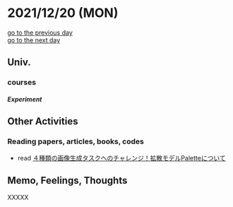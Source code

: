 # 2021/12/20 (MON)

<div class="date_jumper">
  <a class="link_wrapper" href="./19th.md"><div class="button">go to the previous day</div></a>
  <a class="link_wrapper" href="./21st.md"><div class="button">go to the next day</div></a>
</div>

## Univ.
### courses
#### *Experiment*

## Other Activities

### Reading papers, articles, books, codes
- read [４種類の画像生成タスクへのチャレンジ！拡散モデルPaletteについて](https://ai-scholar.tech/articles/diffusion-model/Palette)

## Memo, Feelings, Thoughts
XXXXX  
